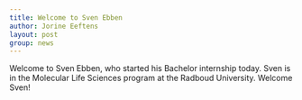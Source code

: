 ```yaml
---
title: Welcome to Sven Ebben
author: Jorine Eeftens
layout: post
group: news
---
```


Welcome to Sven Ebben, who started his Bachelor internship today. Sven is in the Molecular Life Sciences program at the Radboud University. Welcome Sven!


